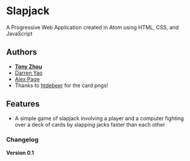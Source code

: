 # Slapjack

A Progressive Web Application created in Atom using HTML, CSS, and JavaScript

## Authors

- [**Tony Zhou**](http://tyzhou05.github.io/)
- [Darren Yao](http://lowkeymochi.githu.io/)
- [Alex Page](http://alexthegreat2006.github.io/)
- Thanks to [htdebeer](https://github.com/htdebeer/SVG-cards) for the card pngs!

## Features

- A simple game of slapjack involving a player and a computer fighting over a deck of cards by slapping jacks faster than each other

### Changelog

**Version 0.1**
